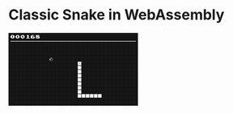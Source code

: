# Classic Snake in WebAssembly

![Snake preview](https://github.com/gnikoloff/wasm-snake/blob/main/preview.png?raw=true)
